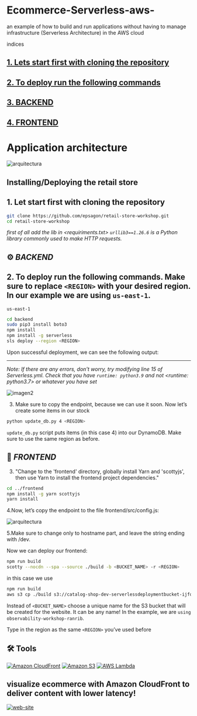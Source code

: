 # Ecommerce-Serverless-aws-


an example of how to build and run applications without having to manage infrastructure (Serverless Architecture) in the AWS cloud

indices
## [1. Lets start first with cloning the repository](#1-let-start-first-with-cloning-the-repository)
## [2. To deploy run the following commands](#2-to-deploy-run-the-following-commands)
## [3. BACKEND](#%EF%B8%8F-backend)
## [4. FRONTEND](#-frontend)


# Application architecture

![arquitectura](https://epsagon.awsworkshop.io/images/welcome/architecture.png)





## Installing/Deploying the retail store

## 1. Let start first with cloning the repository

```bash
git clone https://github.com/epsagon/retail-store-workshop.git
cd retail-store-workshop  
```
*first of all add the lib in <requiriments.txt> `urllib3==1.26.6` is a Python library commonly used to make HTTP requests.*
## ⚙️ *BACKEND*

## 2. To deploy run the following commands. Make sure to replace `<REGION>` with your desired region. In our example we are using ```us-east-1```.

```plaintext
us-east-1
```

```bash
cd backend
sudo pip3 install boto3
npm install
npm install -g serverless
sls deploy --region <REGION> 
```
Upon successful deployment, we can see the following output:
___
*Note: If there are any errors, don't worry, try modifying line 15 of Serverless.yml. Check that you have `runtime: python3.9` and not <runtime: python3.7> or whatever you have set*

![imagen2](https://epsagon.awsworkshop.io/images/prerequisites/sls_deploy.png)

3. Make sure to copy the endpoint, because we can use it soon.
    Now let’s create some items in our stock
```bash 
python update_db.py 4 <REGION>
```
`update_db.py` script puts items (in this case 4) into our DynamoDB. Make sure to use the same region as before.

## 🔷 *FRONTEND*

3. "Change to the 'frontend' directory, globally install Yarn and 'scottyjs', then use Yarn to install the frontend project dependencies."
```bash 
cd ../frontend
npm install -g yarn scottyjs
yarn install
```
4.Now, let’s copy the endpoint to the file frontend/src/config.js:

![arquitectura](https://epsagon.awsworkshop.io/images/prerequisites/configjs.png)

5.Make sure to change only to hostname part, and leave the string ending with /dev.

  Now we can deploy our frontend:

```bash 
npm run build
scotty --nocdn --spa --source ./build -b <BUCKET_NAME> -r <REGION>

```
in this case we use
```bash 
npm run build
aws s3 cp ./build s3://catalog-shop-dev-serverlessdeploymentbucket-ijfqa9bzlgwu --recursive
```

Instead of `<BUCKET_NAME>` choose a unique name for the S3 bucket that will be created for the website. It can be any name! In the example, we are `using observability-workshop-ranrib`.

Type in the region as the same `<REGION>` you’ve used before

## 🛠 Tools
[![Amazon CloudFront](https://img.shields.io/badge/Amazon_CloudFront-FF9900?style=for-the-badge&logo=amazon-cloudfront)](https://aws.amazon.com/cloudfront/)
[![Amazon S3](https://img.shields.io/badge/Amazon_S3-FF9900?style=for-the-badge&logo=amazon-s3)](https://aws.amazon.com/s3/)
[![AWS Lambda](https://img.shields.io/badge/AWS_Lambda-FF9900?style=for-the-badge&logo=amazon-aws)](https://aws.amazon.com/lambda/)






## visualize ecommerce with Amazon CloudFront to deliver content with lower latency!

[![web-site](https://img.shields.io/badge/ver_sitio_web-FF9900?style=for-the-badge&logo=amazon-aws&logoColor=white&labelColor=24292E&logoWidth=40&logoHeight=40)](https://dclqwvpm3pyr3.cloudfront.net)








